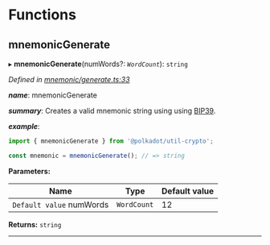 

# Functions

<a id="mnemonicgenerate"></a>

##  mnemonicGenerate

▸ **mnemonicGenerate**(numWords?: *`WordCount`*): `string`

*Defined in [mnemonic/generate.ts:33](https://github.com/polkadot-js/common/blob/825a9de/packages/util-crypto/src/mnemonic/generate.ts#L33)*

*__name__*: mnemonicGenerate

*__summary__*: Creates a valid mnemonic string using using [BIP39](https://github.com/bitcoin/bips/blob/master/bip-0039.mediawiki).

*__example__*:   

```javascript
import { mnemonicGenerate } from '@polkadot/util-crypto';

const mnemonic = mnemonicGenerate(); // => string
```

**Parameters:**

| Name | Type | Default value |
| ------ | ------ | ------ |
| `Default value` numWords | `WordCount` | 12 |

**Returns:** `string`

___

